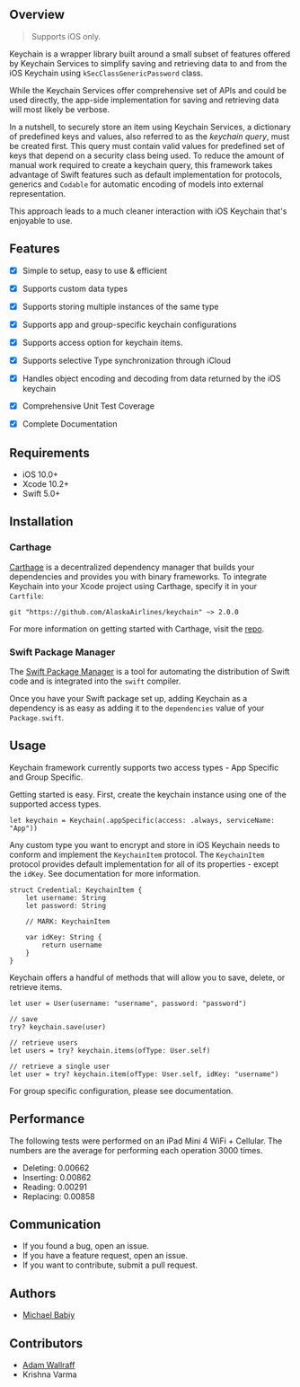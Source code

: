 ## Overview

> Supports iOS only.  

Keychain is a wrapper library built around a small subset of features offered by Keychain Services to simplify saving and retrieving data to and from the iOS Keychain using `kSecClassGenericPassword` class.

While the Keychain Services offer comprehensive set of APIs and could be used directly, the app-side implementation for saving and retrieving data will most likely be verbose.

In a nutshell, to securely store an item using Keychain Services, a dictionary of predefined keys and values, also referred to as the _keychain query_, must be created first. This query must contain valid values for predefined set of keys that depend on a security class being used. To reduce the amount of manual work required to create a keychain query, this framework takes advantage of Swift features such as default implementation for protocols, generics and `Codable` for automatic encoding of models into external representation.

This approach leads to a much cleaner interaction with iOS Keychain that's enjoyable to use.


## Features
- [x] Simple to setup, easy to use & efficient
- [x] Supports custom data types
- [x] Supports storing multiple instances of the same type
- [x] Supports app and group-specific keychain configurations
- [x] Supports access option for keychain items.
- [x] Supports selective Type synchronization through iCloud
- [x] Handles object encoding and decoding from data returned by the iOS keychain
- [x] Comprehensive Unit Test Coverage
- [x] Complete Documentation


## Requirements
* iOS 10.0+
* Xcode 10.2+
* Swift 5.0+


## Installation

### Carthage
[Carthage](https://github.com/Carthage/Carthage) is a decentralized dependency manager that builds your dependencies and provides you with binary frameworks. To integrate Keychain into your Xcode project using Carthage, specify it in your `Cartfile`:

```
git "https://github.com/AlaskaAirlines/keychain" ~> 2.0.0
```

For more information on getting started with Carthage, visit the [repo](https://github.com/Carthage/Carthage).

### Swift Package Manager

The [Swift Package Manager](https://swift.org/package-manager/) is a tool for automating the distribution of Swift code and is integrated into the `swift` compiler.

Once you have your Swift package set up, adding Keychain as a dependency is as easy as adding it to the `dependencies` value of your `Package.swift`.


## Usage
Keychain framework currently supports two access types - App Specific and Group Specific.

Getting started is easy. First, create the keychain instance using one of the supported access types.

```
let keychain = Keychain(.appSpecific(access: .always, serviceName: "App"))
```

Any custom type you want to encrypt and store in iOS Keychain needs to conform and implement the `KeychainItem` protocol. The `KeychainItem` protocol provides default implementation for all of its properties - except the `idKey`. See documentation for more information.

```
struct Credential: KeychainItem {
    let username: String
    let password: String

    // MARK: KeychainItem

    var idKey: String {
        return username
    }
}
```

Keychain offers a handful of methods that will allow you to save, delete, or retrieve items.

```
let user = User(username: "username", password: "password")

// save
try? keychain.save(user)

// retrieve users
let users = try? keychain.items(ofType: User.self)

// retrieve a single user
let user = try? keychain.item(ofType: User.self, idKey: "username")
```

For group specific configuration, please see documentation.


## Performance
The following tests were performed on an iPad Mini 4 WiFi + Cellular. The numbers are the average for performing each operation 3000 times.

* Deleting: 0.00662
* Inserting: 0.00862
* Reading: 0.00291
* Replacing: 0.00858


## Communication
* If you found a bug, open an issue.
* If you have a feature request, open an issue.
* If you want to contribute, submit a pull request.


## Authors
* [Michael Babiy](https://github.com/michaelbabiy)

## Contributors
* [Adam Wallraff](https://github.com/awallraff)
* Krishna Varma
